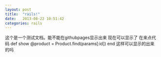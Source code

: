 ```yaml
---
layout: post
title:  "rails!"
date:   2013-08-22 10:51:42
categories: rails
---
```


这个是一个测试文档。能不能在githubpages显示出来
现在可以显示了
在来点代码
	def show
		@product = Product.find(params[:id])
	end
这样可以显示的出来的吗
